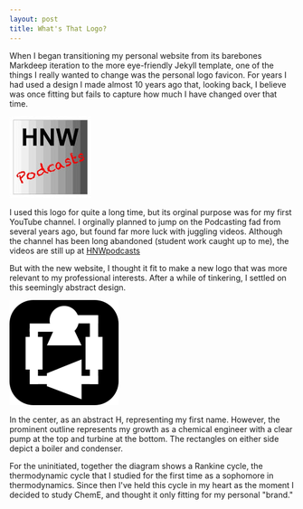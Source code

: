 ```yaml
---
layout: post
title: What's That Logo?
---
```


When I began transitioning my personal website from its barebones Markdeep iteration to the more eye-friendly Jekyll template, one of the things I really wanted to change was the personal logo favicon. For years I had used a design I made almost 10 years ago that, looking back, I believe was once fitting but fails to capture how much I have changed over that time.

<img src="/image/old_logo.png" class="center">

I used this logo for quite a long time, but its orginal purpose was for my first YouTube channel. I orginally planned to jump on the Podcasting fad from several years ago, but found far more luck with juggling videos. Although the channel has been long abandoned (student work caught up to me), the videos are still up at [HNWpodcasts](https://www.youtube.com/user/HNWpodcasts)

But with the new website, I thought it fit to make a new logo that was more relevant to my professional interests. After a while of tinkering, I settled on this seemingly abstract design.

<img src="/image/logo.png" class="center">

In the center, as an abstract H, representing my first name. However, the prominent outline represents my growth as a chemical engineer with a clear pump at the top and turbine at the bottom. The rectangles on either side depict a boiler and condenser.

For the uninitiated, together the diagram shows a Rankine cycle, the thermodynamic cycle that I studied for the first time as a sophomore in thermodynamics. Since then I've held this cycle in my heart as the moment I decided to study ChemE, and thought it only fitting for my personal "brand."

<!--
Celeste is a lightweight Jekyll theme that features a minimalist, content-first design. It places your content center stage and lets your readers view them in a clutter-free environment without visual distractions. It is based on [Poole](https://github.com/poole/poole), the Jekyll butler, by [@mdo](https://github.com/mdo).

### Built on Poole

Poole is the Jekyll Butler, serving as an upstanding and effective foundation for Jekyll themes by [@mdo](https://github.com/mdo). Poole, and all its derivatives (like Celeste) includes the following:

* Complete Jekyll setup included (layouts, config, [404]({{ site.baseurl }}/404.html), [RSS feed]({{ site.baseurl }}/atom.xml), posts, and a [sample page]({{ site.baseurl }}/about/))
* Mobile friendly design and development
* Easily scalable text and component sizing with `rem` units in the CSS
* Support for a wide gamut of HTML elements
* Syntax highlighting, courtesy of [rouge](https://github.com/jneen/rouge)

### Celeste Features

In addition to the features of Poole, Celeste adds the following:

* A design and structure with customizability in mind
* A clean, unobstrusive top navigation bar
* A landing page template for showcasing the most important content on your website
* Optimized for compatibility with most reading tools such as [Pocket](https://getpocket.com), [Instapaper](https://www.instapaper.com) and [Feedly](https://feedly.com/).
* Subtle animations on UI elements that give visual feedback when interacting with the page
* Over 500 scalable vector icons, courtesy of [Font Awesome](https://fontawesome.com/v4.7.0/)

<!-- Additional features to follow -->
<!-- * A blog archives page, to allow easy access to old blog entries -->
<!-- * Multiple color schemes, accessible via the `@import` directive -->

<!--Check out the [README](https://github.com/nicoelayda/celeste#readme) for more details.

### Browser support

Celeste is by preference a forward-thinking project. It is best viewed on the latest versions of Chrome, Safari, Firefox and Microsoft Edge.

### Download

Celeste is developed on and hosted with GitHub. Head to the [GitHub repository](https://github.com/nicoelayda/celeste) for downloads, bug reports, and features requests.
-->